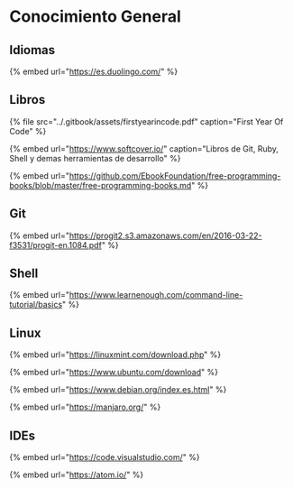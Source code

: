 # Conocimiento General

## Idiomas

{% embed url="https://es.duolingo.com/" %}



## Libros 

{% file src="../.gitbook/assets/firstyearincode.pdf" caption="First Year Of Code" %}

{% embed url="https://www.softcover.io/" caption="Libros de Git, Ruby, Shell y demas herramientas de desarrollo" %}

{% embed url="https://github.com/EbookFoundation/free-programming-books/blob/master/free-programming-books.md" %}

## Git

{% embed url="https://progit2.s3.amazonaws.com/en/2016-03-22-f3531/progit-en.1084.pdf" %}



## Shell

{% embed url="https://www.learnenough.com/command-line-tutorial/basics" %}



## Linux

{% embed url="https://linuxmint.com/download.php" %}

{% embed url="https://www.ubuntu.com/download" %}

{% embed url="https://www.debian.org/index.es.html" %}

{% embed url="https://manjaro.org/" %}

## IDEs

{% embed url="https://code.visualstudio.com/" %}

{% embed url="https://atom.io/" %}







